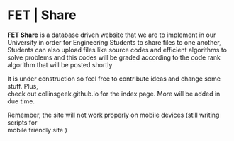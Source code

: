 # FET | Share
**FET Share** is a database driven website that we are to implement in our University in order
for Engineering Students to share files to one another, Students can also upload
files like source codes and efficient algorithms to solve problems and this codes
will be graded according to the code rank algorithm that will be posted shortly

It is under construction so feel free to contribute ideas and change some stuff. Plus,  
check out collinsgeek.github.io for the index page. More will be added in due time.
 
Remember, the site will not work properly on mobile devices (still writing scripts for   
mobile friendly site )
